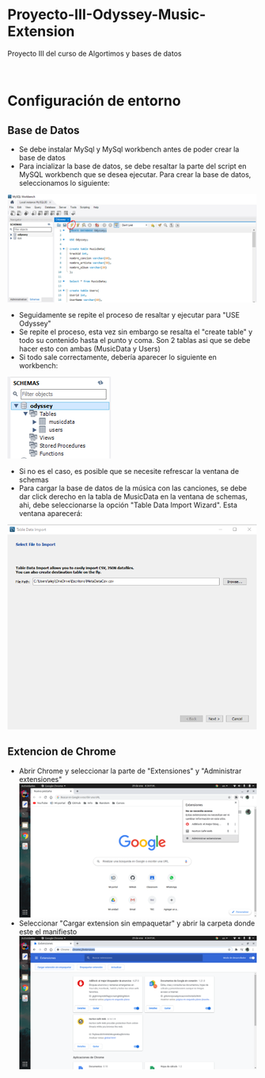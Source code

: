 # Proyecto-III-Odyssey-Music-Extension
Proyecto III del curso de Algortimos y bases de datos

<br>

# Configuración de entorno
## Base de Datos
* Se debe instalar MySql y MySql workbench antes de poder crear la base de datos
* Para incializar la base de datos, se debe resaltar la parte del script en MySQL workbench que se desea ejecutar. Para crear la base de datos, seleccionamos lo siguiente:

![image](https://github.com/roy343/Proyecto-III-Odyssey-Music-Extension/blob/main/Wiki/1.PNG)

* Seguidamente se repite el proceso de resaltar y ejecutar para "USE Odyssey"
* Se repite el proceso, esta vez sin embargo se resalta el "create table" y todo su contenido hasta el punto y coma. Son 2 tablas asi que se debe hacer esto con ambas (MusicData y Users)
* Si todo sale correctamente, debería aparecer lo siguiente en workbench:

![image](https://github.com/roy343/Proyecto-III-Odyssey-Music-Extension/blob/main/Wiki/2.PNG)

* Si no es el caso, es posible que se necesite refrescar la ventana de schemas
* Para cargar la base de datos de la música con las canciones, se debe dar click derecho en la tabla de MusicData en la ventana de schemas, ahi, debe seleccionarse la opción "Table Data Import Wizard". Esta ventana aparecerá:

![image](https://github.com/roy343/Proyecto-III-Odyssey-Music-Extension/blob/main/Wiki/3.PNG)


## Extencion de Chrome
* Abrir Chrome y seleccionar la parte de "Extensiones" y "Administrar extensiones"
![image](https://github.com/Daval03/Project-OdisseyRadio/blob/main/Resorces/Captura%20de%20pantalla%20de%202021-01-29%2016-34-10.png)
* Seleccionar "Cargar extension sin empaquetar" y abrir la carpeta donde este el manifiesto
![image](https://github.com/Daval03/Project-OdisseyRadio/blob/main/Resorces/Captura%20de%20pantalla%20de%202021-01-29%2016-34-19.png)
